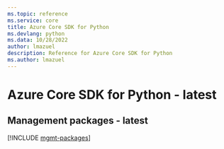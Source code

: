 ```yaml
---
ms.topic: reference
ms.service: core
title: Azure Core SDK for Python
ms.devlang: python
ms.data: 10/28/2022
author: lmazuel
description: Reference for Azure Core SDK for Python
ms.author: lmazuel
---
```

# Azure Core SDK for Python - latest

## Management packages - latest
[!INCLUDE [mgmt-packages](core-mgmt-index.md)]
